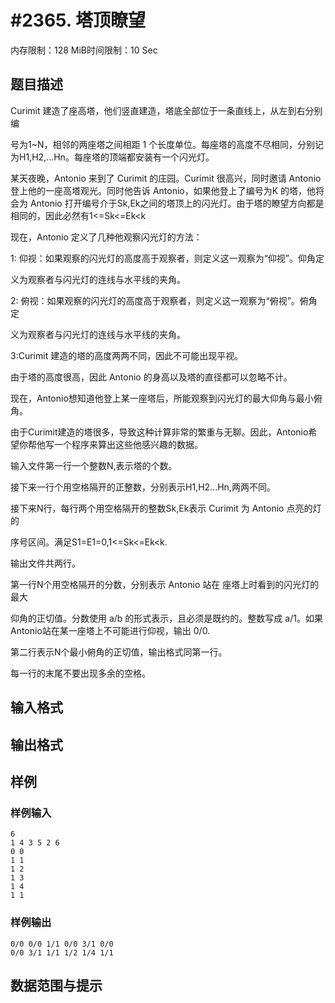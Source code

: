 # #2365. 塔顶瞭望 

内存限制：128 MiB时间限制：10 Sec

## 题目描述

Curimit 建造了座高塔，他们竖直建造，塔底全部位于一条直线上，从左到右分别编

号为1~N，相邻的两座塔之间相距 1 个长度单位。每座塔的高度不尽相同，分别记为H1,H2,...Hn。每座塔的顶端都安装有一个闪光灯。 

某天夜晚，Antonio 来到了 Curimit 的庄园。Curimit 很高兴，同时邀请 Antonio 登上他的一座高塔观光。同时他告诉 Antonio，如果他登上了编号为K 的塔，他将会为 Antonio 打开编号介于Sk,Ek之间的塔顶上的闪光灯。由于塔的瞭望方向都是相同的，因此必然有1<=Sk<=Ek<k

现在，Antonio 定义了几种他观察闪光灯的方法： 

1: 仰视：如果观察的闪光灯的高度高于观察者，则定义这一观察为&ldquo;仰视&rdquo;。仰角定

义为观察者与闪光灯的连线与水平线的夹角。 

2: 俯视：如果观察的闪光灯的高度高于观察者，则定义这一观察为&ldquo;俯视&rdquo;。俯角定

义为观察者与闪光灯的连线与水平线的夹角。 

3:Curimit 建造的塔的高度两两不同，因此不可能出现平视。 

由于塔的高度很高，因此 Antonio 的身高以及塔的直径都可以忽略不计。 

现在，Antonio想知道他登上某一座塔后，所能观察到闪光灯的最大仰角与最小俯角。

由于Curimit建造的塔很多，导致这种计算非常的繁重与无聊。因此，Antonio希望你帮他写一个程序来算出这些他感兴趣的数据。 

输入文件第一行一个整数N,表示塔的个数。

接下来一行个用空格隔开的正整数，分别表示H1,H2...Hn,两两不同。

接下来N行，每行两个用空格隔开的整数Sk,Ek表示 Curimit 为 Antonio 点亮的灯的

序号区间。满足S1=E1=0,1<=Sk<=Ek<k.

输出文件共两行。 

第一行N个用空格隔开的分数，分别表示 Antonio 站在 座塔上时看到的闪光灯的最大

仰角的正切值。分数使用 a/b 的形式表示，且必须是既约的。整数写成 a/1。如果 Antonio站在某一座塔上不可能进行仰视，输出 0/0. 

第二行表示N个最小俯角的正切值，输出格式同第一行。 

每一行的末尾不要出现多余的空格。 

## 输入格式

## 输出格式

## 样例

### 样例输入

    
    6 
    1 4 3 5 2 6 
    0 0 
    1 1 
    1 2 
    1 3 
    1 4 
    1 1 
    

### 样例输出

    
    0/0 0/0 1/1 0/0 3/1 0/0 
    0/0 3/1 1/1 1/2 1/4 1/1 
    

## 数据范围与提示

